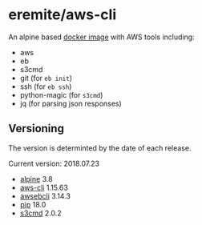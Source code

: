# eremite/aws-cli

An alpine based [docker image](https://hub.docker.com/r/eremite/aws-cli/) with AWS tools including:

* aws
* eb
* s3cmd
* git (for `eb init`)
* ssh (for `eb ssh`)
* python-magic (for `s3cmd`)
* jq (for parsing json responses)

## Versioning

The version is determinted by the date of each release.

Current version: 2018.07.23

* [alpine](https://hub.docker.com/r/library/alpine/tags/) 3.8
* [aws-cli](https://github.com/aws/aws-cli/releases) 1.15.63
* [awsebcli](https://pypi.python.org/pypi/awsebcli/#history) 3.14.3
* [pip](https://pip.pypa.io/en/stable/news/) 18.0
* [s3cmd](https://github.com/s3tools/s3cmd/releases) 2.0.2
